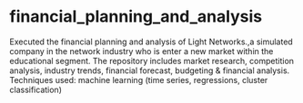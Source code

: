 # financial_planning_and_analysis
Executed  the financial planning and analysis of Light Networks.,a simulated company in the network industry who is enter a new market within the educational segment. The repository includes market research, competition analysis, industry trends, financial forecast, budgeting &amp; financial analysis. Techniques used: machine learning (time series, regressions, cluster classification)
